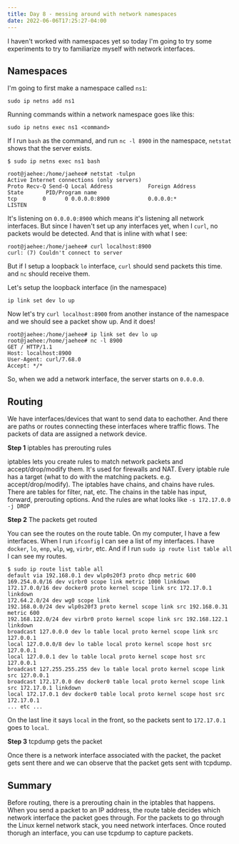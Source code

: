 ```yaml
---
title: Day 8 - messing around with network namespaces
date: 2022-06-06T17:25:27-04:00
---
```


I haven't worked with namespaces yet so today I'm going to try some experiments to try to familiarize myself with network interfaces.

## Namespaces
I'm going to first make a namespace called `ns1`:
```
sudo ip netns add ns1
```
Running commands within a network namespace goes like this:
```
sudo ip netns exec ns1 <command>
```
If I run `bash` as the command, and run `nc -l 8900` in the namespace, `netstat` shows that the server exists.
```
$ sudo ip netns exec ns1 bash

root@jaehee:/home/jaehee# netstat -tulpn
Active Internet connections (only servers)
Proto Recv-Q Send-Q Local Address           Foreign Address         State       PID/Program name    
tcp        0      0 0.0.0.0:8900            0.0.0.0:*               LISTEN
```
It's listening on `0.0.0.0:8900` which means it's listening all network interfaces. But since I haven't set up any interfaces yet, when I `curl`, no packets would be detected. And that is inline with what I see:
```
root@jaehee:/home/jaehee# curl localhost:8900
curl: (7) Couldn't connect to server
```
But if I setup a loopback `lo` interface, `curl` should send packets this time. and `nc` should receive them.   

Let's setup the loopback interface (in the namespace)
```
ip link set dev lo up
```
Now let's try `curl localhost:8900` from another instance of the namespace and we should see a packet show up. And it does!
```
root@jaehee:/home/jaehee# ip link set dev lo up
root@jaehee:/home/jaehee# nc -l 8900
GET / HTTP/1.1
Host: localhost:8900
User-Agent: curl/7.68.0
Accept: */*
```
So, when we add a network interface, the server starts on `0.0.0.0`.


## Routing
We have interfaces/devices that want to send data to eachother. And there are paths or routes connecting these interfaces where traffic flows. The packets of data are assigned a network device.

**Step 1** iptables has prerouting rules

iptables lets you create rules to match network packets and accept/drop/modify them. It's used for firewalls and NAT. Every iptable rule has a target (what to do with the matching packets. e.g. accept/drop/modify). The iptables have chains, and chains have rules. There are tables for filter, nat, etc. The chains in the table has input, forward, prerouting options. And the rules are what looks like `-s 172.17.0.0 -j DROP`

**Step 2** The packets get routed

You can see the routes on the route table.
On my computer, I have a few interfaces. When I run `ifconfig` I can see a list of my interfaces. I have `docker`, `lo`, `enp`, `wlp`, `wg`, `virbr`, etc. And if I run `sudo ip route list table all` I can see my routes.
```
$ sudo ip route list table all
default via 192.168.0.1 dev wlp0s20f3 proto dhcp metric 600
169.254.0.0/16 dev virbr0 scope link metric 1000 linkdown
172.17.0.0/16 dev docker0 proto kernel scope link src 172.17.0.1 linkdown
172.64.2.0/24 dev wg0 scope link
192.168.0.0/24 dev wlp0s20f3 proto kernel scope link src 192.168.0.31 metric 600
192.168.122.0/24 dev virbr0 proto kernel scope link src 192.168.122.1 linkdown
broadcast 127.0.0.0 dev lo table local proto kernel scope link src 127.0.0.1
local 127.0.0.0/8 dev lo table local proto kernel scope host src 127.0.0.1
local 127.0.0.1 dev lo table local proto kernel scope host src 127.0.0.1
broadcast 127.255.255.255 dev lo table local proto kernel scope link src 127.0.0.1
broadcast 172.17.0.0 dev docker0 table local proto kernel scope link src 172.17.0.1 linkdown
local 172.17.0.1 dev docker0 table local proto kernel scope host src 172.17.0.1
... etc ...
```
On the last line it says `local` in the front, so the packets sent to `172.17.0.1` goes to `local`.

**Step 3** tcpdump gets the packet

Once there is a network interface associated with the packet, the packet gets sent there and we can observe that the packet gets sent with tcpdump.

## Summary
Before routing, there is a prerouting chain in the iptables that happens.
When you send a packet to an IP address, the route table decides which network interface the packet goes through.
For the packets to go through the Linux kernel network stack, you need network interfaces. Once routed thorugh an interface, you can use tcpdump to capture packets.

<!--
```
root@jaehee:/home/jaehee# netstat -tulpn
Active Internet connections (only servers)
Proto Recv-Q Send-Q Local Address           Foreign Address         State       PID/Program name    
tcp        0      0 127.0.0.1:8080          0.0.0.0:*               LISTEN      77725/nc            
```

```
Check to see if the loopback interface was added properly by running:
```
ip netns exec ns1 ip address
``` -->
